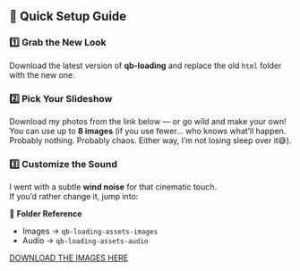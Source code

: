 ## 🧠 Quick Setup Guide

### 1️⃣ Grab the New Look
Download the latest version of **qb-loading** and replace the old `html` folder with the new one.

### 2️⃣ Pick Your Slideshow
Download my photos from the link below — or go wild and make your own!  
You can use up to **8 images** (if you use fewer... who knows what’ll happen. Probably nothing. Probably chaos. Either way, I’m not losing sleep over it😅).

### 3️⃣ Customize the Sound
I went with a subtle **wind noise** for that cinematic touch.  
If you’d rather change it, jump into:

📂 **Folder Reference**
- Images → `qb-loading-assets-images`
- Audio  → `qb-loading-assets-audio`

[DOWNLOAD THE IMAGES HERE](https://drive.google.com/drive/folders/1ETv9TUGdR4P0z1YX7ONPyK5ZOgajV_ki?usp=sharing)
